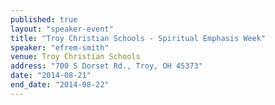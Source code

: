 ```yaml
---
published: true
layout: "speaker-event"
title: "Troy Christian Schools - Spiritual Emphasis Week"
speaker: "efrem-smith"
venue: Troy Christian Schools
address: "700 S Dorset Rd., Troy, OH 45373"
date: "2014-08-21"
end_date: "2014-08-22"
---
```


